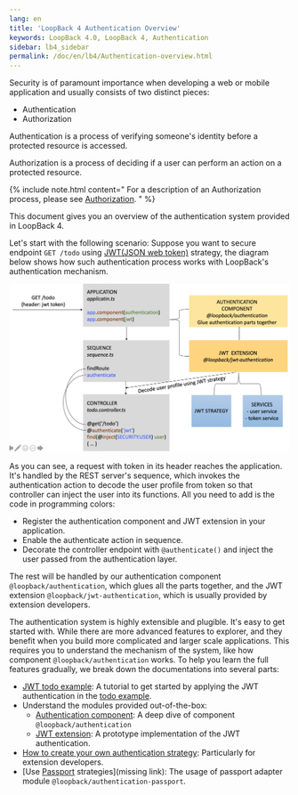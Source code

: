 ```yaml
---
lang: en
title: 'LoopBack 4 Authentication Overview'
keywords: LoopBack 4.0, LoopBack 4, Authentication
sidebar: lb4_sidebar
permalink: /doc/en/lb4/Authentication-overview.html
---
```


Security is of paramount importance when developing a web or mobile application
and usually consists of two distinct pieces:

- Authentication
- Authorization

Authentication is a process of verifying someone's identity before a protected
resource is accessed.

Authorization is a process of deciding if a user can perform an action on a
protected resource.

{% include note.html content=" For a description of an Authorization process, please see [Authorization](Loopback-component-authorization.md). " %}

This document gives you an overview of the authentication system provided in
LoopBack 4.

Let's start with the following scenario: Suppose you want to secure endpoint
`GET /todo` using
[JWT(JSON web token)](https://github.com/auth0/node-jsonwebtoken#readme)
strategy, the diagram below shows how such authentication process works with
LoopBack's authentication mechanism.

![authentication_overview_request_handle_flow](./imgs/authentication/authentication-overview.png)

As you can see, a request with token in its header reaches the application. It's
handled by the REST server's sequence, which invokes the authentication action
to decode the user profile from token so that controller can inject the user
into its functions. All you need to add is the code in programming colors:

- Register the authentication component and JWT extension in your application.
- Enable the authenticate action in sequence.
- Decorate the controller endpoint with `@authenticate()` and inject the user
  passed from the authentication layer.

The rest will be handled by our authentication component
`@loopback/authentication`, which glues all the parts together, and the JWT
extension `@loopback/jwt-authentication`, which is usually provided by extension
developers.

The authentication system is highly extensible and plugible. It's easy to get
started with. While there are more advanced features to explorer, and they
benefit when you build more complicated and larger scale applications. This
requires you to understand the mechanism of the system, like how component
`@loopback/authentication` works. To help you learn the full features gradually,
we break down the documentations into several parts:

- [JWT todo example](missing_link): A tutorial to get started by applying the
  JWT authentication in the
  [todo example](https://loopback.io/doc/en/lb4/todo-tutorial.html).
- Understand the modules provided out-of-the-box:
  - [Authentication component](missing_link): A deep dive of component
    `@loopback/authentication`
  - [JWT extension](missing_link): A prototype implementation of the JWT
    authentication.
- [How to create your own authentication strategy](missing_link): Particularly
  for extension developers.
- [Use [Passport](https://www.npmjs.com/package/passport) strategies](missing
  link): The usage of passport adapter module
  `@loopback/authentication-passport`.
